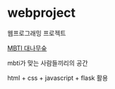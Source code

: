 # webproject
웹프로그래밍 프로젝트

[MBTI 대나무숲](http://3.38.107.157/)

mbti가 맞는 사람들끼리의 공간 

html + css + javascript + flask 활용
